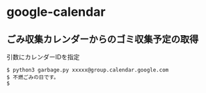 # google-calendar

## ごみ収集カレンダーからのゴミ収集予定の取得

引数にカレンダーIDを指定
```
$ python3 garbage.py xxxxx@group.calendar.google.com
$ 不燃ごみの日です。
$
```
